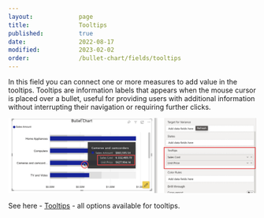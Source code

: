 ```yaml
---
layout:             page
title:              Tooltips
published:          true
date:               2022-08-17
modified:           2023-02-02
order:              /bullet-chart/fields/tooltips
---
```


In this field you can connect one or more measures to add value in the tooltips. Tooltips are information labels that appears when the mouse cursor is placed over a bullet, useful for providing users with additional information without interrupting their navigation or requiring further clicks. 

<img src="images/tooltips.png" width="700">

See here - [Tooltips](./../options/tooltips/index.md) -  all options available for tooltips.